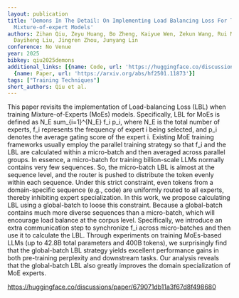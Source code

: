 ```yaml
---
layout: publication
title: 'Demons In The Detail: On Implementing Load Balancing Loss For Training Specialized
  Mixture-of-expert Models'
authors: Zihan Qiu, Zeyu Huang, Bo Zheng, Kaiyue Wen, Zekun Wang, Rui Men, Ivan Titov,
  Dayiheng Liu, Jingren Zhou, Junyang Lin
conference: No Venue
year: 2025
bibkey: qiu2025demons
additional_links: [{name: Code, url: 'https://huggingface.co/discussions/paper/679071db11a3f67d8f498680'},
  {name: Paper, url: 'https://arxiv.org/abs/hf2501.11873'}]
tags: ["Training Techniques"]
short_authors: Qiu et al.
---
```

This paper revisits the implementation of Load-balancing Loss (LBL) when training Mixture-of-Experts (MoEs) models. Specifically, LBL for MoEs is defined as N_E sum_\{i=1\}^\{N_E\} f_i p_i, where N_E is the total number of experts, f_i represents the frequency of expert i being selected, and p_i denotes the average gating score of the expert i. Existing MoE training frameworks usually employ the parallel training strategy so that f_i and the LBL are calculated within a micro-batch and then averaged across parallel groups. In essence, a micro-batch for training billion-scale LLMs normally contains very few sequences. So, the micro-batch LBL is almost at the sequence level, and the router is pushed to distribute the token evenly within each sequence. Under this strict constraint, even tokens from a domain-specific sequence (e.g., code) are uniformly routed to all experts, thereby inhibiting expert specialization. In this work, we propose calculating LBL using a global-batch to loose this constraint. Because a global-batch contains much more diverse sequences than a micro-batch, which will encourage load balance at the corpus level. Specifically, we introduce an extra communication step to synchronize f_i across micro-batches and then use it to calculate the LBL. Through experiments on training MoEs-based LLMs (up to 42.8B total parameters and 400B tokens), we surprisingly find that the global-batch LBL strategy yields excellent performance gains in both pre-training perplexity and downstream tasks. Our analysis reveals that the global-batch LBL also greatly improves the domain specialization of MoE experts.

https://huggingface.co/discussions/paper/679071db11a3f67d8f498680